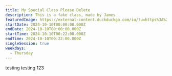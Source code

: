 ```yaml
---
title: My Special Class Please Delete
description: This is a fake class, made by James
featuredImage: https://external-content.duckduckgo.com/iu/?u=https%3A%2F%2Fblog.padi.com%2Fwp-content%2Fuploads%2F2018%2F11%2Fshutterstock_746941171.jpg&f=1&nofb=1&ipt=675b99b51fd9d377743621b58a88873eec6991ef5101c42df7c068d89730f6c5&ipo=images
startDate: 2024-10-10T00:00:00.000Z
endDate: 2024-10-10T00:00:00.000Z
startTime: 2024-10-10T00:22:00.000Z
endTime: 2024-10-10T00:22:00.000Z
singleSession: true
weekdays:
  - Thursday
---
```

testing testing 123
